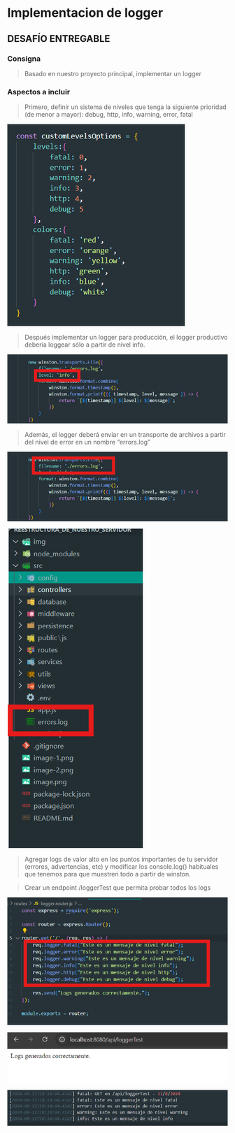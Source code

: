 # Implementacion de logger

## DESAFÍO ENTREGABLE

### Consigna

>Basado en nuestro proyecto principal, implementar un logger

### Aspectos a incluir

>Primero, definir un sistema de niveles que tenga la siguiente prioridad (de menor a mayor):
debug, http, info, warning, error, fatal

![alt text](/img/image.png)

>Después implementar un logger para producción, el logger productivo debería loggear sólo a partir de nivel info.

![alt text](/img/image-1.png)

>Además, el logger deberá enviar en un transporte de archivos a partir del nivel de error en un nombre “errors.log”

![alt text](/img/image-2.png)

![alt text](/img/image-3.png)

>Agregar logs de valor alto en los puntos importantes de tu servidor (errores, advertencias, etc) y modificar los console.log() habituales que tenemos para que muestren todo a partir de winston.

>Crear un endpoint /loggerTest que permita probar todos los logs

![alt text](/img/image-4.png)

![alt text](/img/image-5.png)

![alt text](/img/image-6.png)